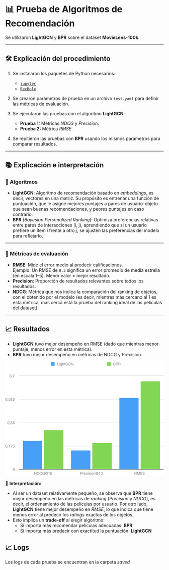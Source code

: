 # 📊 Prueba de Algoritmos de Recomendación

Se utilizaron **LightGCN** y **BPR** sobre el dataset **MovieLens-100k**.

---

## 🛠️ Explicación del procedimiento

1. Se instalaron los paquetes de Python necesarios:  
   - [`jupyter`](https://jupyter.org/)  
   - [`RecBole`](https://recbole.io/)  

2. Se crearon parámetros de prueba en un archivo `test.yaml` para definir las métricas de evaluación.

3. Se ejecutaron las pruebas con el algoritmo **LightGCN**:
   - **Prueba 1:** Métricas *NDCG* y *Precision*.
   - **Prueba 2:** Métrica *RMSE*.

4. Se repitieron las pruebas con **BPR** usando los mismos parámetros para comparar resultados.

---

## 📚 Explicación e interpretación

### 🔹 Algoritmos
- **LightGCN**: Algoritmo de recomendación basado en _embeddings_, es decir, vectores en una matriz. Su propósito es entrenar una función de puntuación, que le asigne mejores puntajes a pares de usuario-objeto que sean buenas recomendaciones, y peores puntajes en caso contrario.   
- **BPR** (*Bayesian Personalized Ranking*): Optimiza preferencias relativas entre pares de interacciones (i, j), aprendiendo que si un usuario prefiere un ítem *i* frente a otro *j*, se ajusten las preferencias del modelo para reflejarlo.

---

### 🔹 Métricas de evaluación
- **RMSE**: Mide el error medio al predecir calificaciones.  
  Ejemplo: Un RMSE de `0.5` significa un error promedio de media estrella (en escala 1–5). Menor valor = mejor resultado.
- **Precision**: Proporción de resultados relevantes sobre todos los resultados.
- **NDCG**: Métrica que nos indica la comparación del ranking de objetos, con el obtenido por el modelo (es decir, mientras más cercano al 1 es esta métrica, más cerca está la prueba del ranking ideal de las películas del dataset).  

---

## 📈 Resultados

- **LightGCN** tuvo mejor desempeño en RMSE (dado que mientras menor puntaje, menos error en esta métrica).  
- **BPR** tuvo mejor desempeño en métricas de NDCG y Precision.

![Resultados](https://github.com/MetalCRT/Prueba_Algoritmos_Recomendacion/blob/main/Resultados.png)  

📌 **Interpretación:**  
- Al ser un dataset relativamente pequeño, se observa que **BPR** tiene mejor desempeño en las métricas de _ranking_ (*Precision* y *NDCG*), es decir, el ordenamiento de las películas por usuario. Por otro lado, **LightGCN** tiene mejor desempeño en *RMSE*, lo que indica que tiene menos error al predecir los *ratings* exactos de los objetos.
- Esto implica un **trade-off** al elegir algoritmo:
  - Si importa más recomendar películas adecuadas: **BPR**
  - Si importa más predecir con exactitud la puntuación: **LightGCN**
  
## 📈 Logs
Los logs de cada prueba se encuentran en la carpeta *saved*
